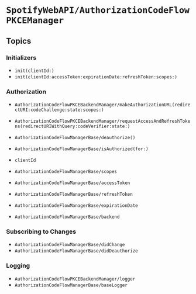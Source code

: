 # ``SpotifyWebAPI/AuthorizationCodeFlowPKCEManager``

## Topics

### Initializers

- ``init(clientId:)``
- ``init(clientId:accessToken:expirationDate:refreshToken:scopes:)``

### Authorization

- ``AuthorizationCodeFlowPKCEBackendManager/makeAuthorizationURL(redirectURI:codeChallenge:state:scopes:)``
- ``AuthorizationCodeFlowPKCEBackendManager/requestAccessAndRefreshTokens(redirectURIWithQuery:codeVerifier:state:)``

- ``AuthorizationCodeFlowManagerBase/deauthorize()``
- ``AuthorizationCodeFlowManagerBase/isAuthorized(for:)``

- ``clientId``

- ``AuthorizationCodeFlowManagerBase/scopes``
- ``AuthorizationCodeFlowManagerBase/accessToken``
- ``AuthorizationCodeFlowManagerBase/refreshToken``
- ``AuthorizationCodeFlowManagerBase/expirationDate``
- ``AuthorizationCodeFlowManagerBase/backend``

### Subscribing to Changes

- ``AuthorizationCodeFlowManagerBase/didChange``
- ``AuthorizationCodeFlowManagerBase/didDeauthorize``

### Logging

- ``AuthorizationCodeFlowPKCEBackendManager/logger``
- ``AuthorizationCodeFlowManagerBase/baseLogger``
